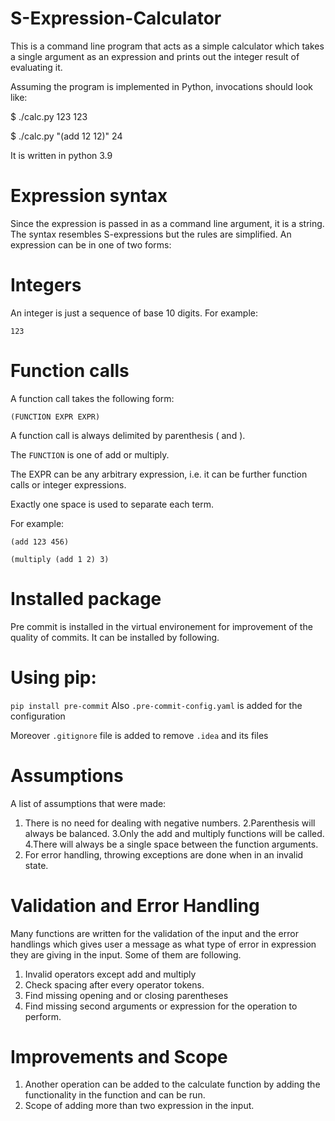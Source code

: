 # S-Expression-Calculator

This is a command line program that acts as a simple calculator which takes a single argument as an expression and prints out the integer result of evaluating it.

Assuming the program is implemented in Python, invocations should look like:

$ ./calc.py 123
123

$ ./calc.py "(add 12 12)"
24

It is written in python 3.9

# Expression syntax

Since the expression is passed in as a command line argument, it is a string. The syntax resembles S-expressions but the rules are simplified. An expression can be in one of two forms:

# Integers

An integer is just a sequence of base 10 digits. For example:

 ``` 123  ``` 
 
# Function calls

A function call takes the following form:

```(FUNCTION EXPR EXPR)```

A function call is always delimited by parenthesis ( and ).

The ```FUNCTION``` is one of add or multiply.

The EXPR can be any arbitrary expression, i.e. it can be further function calls or integer expressions.

Exactly one space is used to separate each term.

For example:
```
(add 123 456)

(multiply (add 1 2) 3)
```

# Installed package

Pre commit is installed in the virtual environement for improvement of the quality of commits. 
It can be installed by following.

# Using pip:

```pip install pre-commit```
Also ```.pre-commit-config.yaml``` is added for the configuration

Moreover ```.gitignore``` file is added to remove ```.idea``` and its files

# Assumptions

A list of assumptions that were made:

1. There is no need for dealing with negative numbers.
2.Parenthesis will always be balanced.
3.Only the add and multiply functions will be called.
4.There will always be a single space between the function arguments.
5. For error handling, throwing exceptions are done when in an invalid state.  

# Validation and Error Handling

Many functions are written for the validation of the input and the error handlings which gives user a message as what type of error in expression they are giving in
the input.
Some of them are following.

1. Invalid operators except add and multiply
2. Check spacing after every operator tokens.
3. Find missing opening and or closing parentheses
4. Find missing second arguments or expression for the operation to perform.

# Improvements and Scope

1. Another operation can be added to the calculate function by adding the functionality in the function and can be run.
2. Scope of adding more than two expression in the input.


